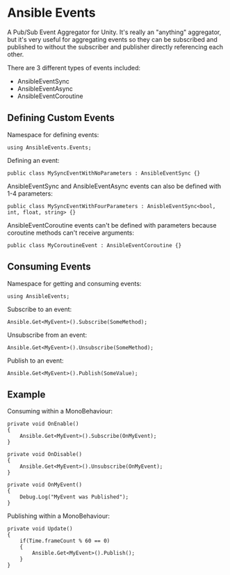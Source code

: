 # Ansible Events

A Pub/Sub Event Aggregator for Unity. It's really an "anything" aggregator, but it's very useful for aggregating events so they can be subscribed and published to without the subscriber and publisher directly referencing each other.

There are 3 different types of events included:
- AnsibleEventSync
- AnsibleEventAsync
- AnsibleEventCoroutine

## Defining Custom Events

Namespace for defining events:

    using AnsibleEvents.Events;

Defining an event:

    public class MySyncEventWithNoParameters : AnsibleEventSync {}

AnsibleEventSync and AnsibleEventAsync events can also be defined with 1-4 parameters:

    public class MySyncEventWithFourParameters : AnisbleEventSync<bool, int, float, string> {}

AnsibleEventCoroutine events can't be defined with parameters because coroutine methods can't receive arguments:

    public class MyCoroutineEvent : AnsibleEventCoroutine {}

## Consuming Events

Namespace for getting and consuming events:

    using AnsibleEvents;

Subscribe to an event:
    
    Ansible.Get<MyEvent>().Subscribe(SomeMethod);
    
Unsubscribe from an event:

    Ansible.Get<MyEvent>().Unsubscribe(SomeMethod);

Publish to an event:
    
    Ansible.Get<MyEvent>().Publish(SomeValue);

## Example

Consuming within a MonoBehaviour:

    private void OnEnable()
    {
        Ansible.Get<MyEvent>().Subscribe(OnMyEvent);
    }
    
    private void OnDisable()
    {
        Ansible.Get<MyEvent>().Unsubscribe(OnMyEvent);    
    }
    
    private void OnMyEvent()
    {
        Debug.Log("MyEvent was Published");
    }

Publishing within a MonoBehaviour:

    private void Update()
    {
        if(Time.frameCount % 60 == 0)
        {
            Ansible.Get<MyEvent>().Publish();
        }
    }
